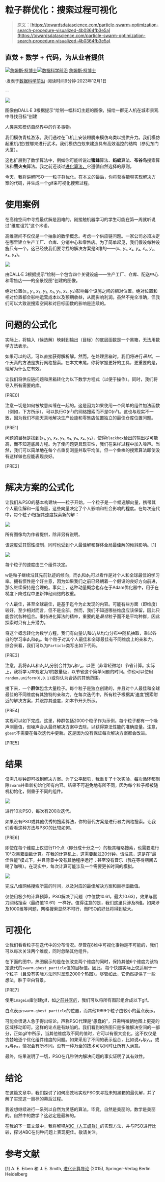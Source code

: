# 粒子群优化：搜索过程可视化

> 原文：[https://towardsdatascience.com/particle-swarm-optimization-search-procedure-visualized-4b0364fb3e5a](https://towardsdatascience.com/particle-swarm-optimization-search-procedure-visualized-4b0364fb3e5a)

## 直觉 + 数学 + 代码，为从业者提供

[](https://medium.com/@byjameskoh?source=post_page-----4b0364fb3e5a--------------------------------)[![詹姆斯·柯博士](../Images/8e7af8b567cdcf24805754801683b426.png)](https://medium.com/@byjameskoh?source=post_page-----4b0364fb3e5a--------------------------------)[](https://towardsdatascience.com/?source=post_page-----4b0364fb3e5a--------------------------------)[![数据科学前沿](../Images/a6ff2676ffcc0c7aad8aaf1d79379785.png)](https://towardsdatascience.com/?source=post_page-----4b0364fb3e5a--------------------------------) [詹姆斯·柯博士](https://medium.com/@byjameskoh?source=post_page-----4b0364fb3e5a--------------------------------)

·发表于[数据科学前沿](https://towardsdatascience.com/?source=post_page-----4b0364fb3e5a--------------------------------) ·阅读时间9分钟·2023年12月1日

--

![](../Images/861b57cca91b8b669ecc1b8b6623e6df.png)

图像由DALL·E 3根据提示“绘制一幅科幻主题的图像，描绘一群无人机在城市景观中寻找目标”创建

人类喜欢模仿自然界中的许多事物。

我们模仿青蛙游泳。我们通过在飞机上安装翅膀来模仿鸟类以提供升力。我们模仿起重机/蛇/螳螂来进行武术。我们模仿白蚁来建造具有高效温控的结构（参见东门大厦）。

这也扩展到了数学算法中，例如你可能听说过**蜜蜂**算法、**蚂蚁**算法、**布谷鸟**搜索算法和**萤火虫**算法。我之前还谈过[进化算法，](https://medium.com/towards-data-science/evolutionary-algorithm-selections-explained-2515fb8d4287)它遵循自然选择的原则。

今天，我将讲解PSO——粒子群优化。在本文的最后，你将获得能够实现解决方案的代码，并生成一个gif来可视化搜索过程。

# 使用案例

在高维空间中寻找最优解是困难的。刚接触机器学习的学生可能在第一周就听说过“维度诅咒”这个术语。

高维空间不仅仅是一个抽象的数学概念。考虑一个供应链问题。一家公司必须决定在哪里建立生产工厂、仓库、分销中心和零售店。为了简单起见，我们假设每种设施只有一个。这已经使我们要寻找的解决方案是8维的——(*x*₁, *y*₁, *x*₂, *y*₂, *x*₃, *y*₃, *x*₄, *y*₄)。

![](../Images/20e004815855d640a298d71a6d971f4f.png)

由DALL·E 3根据提示“绘制一个包含四个关键设施——生产工厂、仓库、配送中心和零售店——的全景视图”创建的图像。

绝对位置(*x*₁, *y*₁, *x*₂, *y*₂, *x*₃, *y*₃, *x*₄, *y*₄)影响每个设施之间的相对位置。绝对位置和相对位置都会影响运营成本以及预期收益，从而影响利润。虽然不完全准确，但我们可以大致说搜索空间和对目标函数的影响是连续的。

# 问题的公式化

实际上，将输入（候选解）映射到输出（目标）的底层函数是一个黑箱，无法用数学方法表示。

如果可以的话，可以直接获得解析解。然而，在处理黑箱时，我们将进行*采样*。一个天真的方法是执行网格搜索。在本文末尾，你将掌握更好的工具，更重要的是，理解为什么它有效。

让我们将供应链问题和黑箱转化为以下数学方程式（以便于操作）。同时，我们将导入所有需要的库。

[PRE0]

注意一切是如何被故意纠缠在一起的。这是因为如果使用一个简单的组件加法函数（例如，下方所示），可以执行O(n²)的网格搜索而不是O(n⁸)。这也与现实不一致，因为我们不能天真地解决生产设施和零售店位置独立的最佳仓库位置问题。

[PRE1]

问题的目标是找到(*x*₁, *y*₁, *x*₂, *y*₂, *x*₃, *y*₃, *x*₄, *y*₄)，使得`blackbox`给出的输出尽可能高，而不知道底层方程。为了使问题更具现实性，我们在采样过程中加入噪声。当然，我们可以简单地在每个点重复测量并取平均值，但一个鲁棒的搜索算法即使没有这样做也应能表现良好。

[PRE2]

# 解决方案的公式化

让我们从PSO的基本构建块——粒子开始。一个粒子是一个候选解向量，携带其个人最佳解和一组向量，这些向量决定了个人影响和社会影响的程度。在每次迭代中，每个粒子*i*根据其速度探索新的解：

![](../Images/11f18f9959704099b7deead0a4d22607.png)

所有图像均为作者提供，除非另有说明。

该速度受其惯性控制，同时也受到个人最佳解和群体全局最佳解的倾斜影响。[1]

![](../Images/b47ceed15d26f36739fa5705abf07f03.png)

每个粒子的速度由三个组件决定。

*w*是粒子继续沿其先前轨迹的倾向，而*ϕ*₁和*ϕ*₂可以看作是对个人和全球最佳的学习率。拥有惯性是个好主意，因为如果我们之前已经朝着一个假设的良好方向前进，那么继续保持是合理的。事实上，这种动量概念也存在于Adam优化器中，用于在梯度下降过程中更新神经网络的权重。

个人最佳，甚至全球最佳，是基于迄今为止发现的内容。可能有些方面（即维度）较好，至少相对而言，但不是全部。然而，我们不知道哪些维度应该保留，因此只能尝试各种组合。秉持进化算法的精神，重要的是*最佳*粒子而不是平均种群，因此探索时只有上升潜力。

将这个概念转化为数学方程，我们有向量*U*₁和*U*₂从均匀分布中随机抽取，乘以各自的学习率*ϕ*₁和*ϕ*₂。每个粒子对其个人最佳和全球最佳有不同维度上的亲和力。综合来看，我们可以为`Particle`类写出如下代码。

[PRE3]

注意，我将*ϕ*₁*U*₁和*ϕ*₂*U*₂分别合并为*r*₁和*r*₂，以便（非常轻微地）节省计算。实际上，我将学习率规定为1的数量级，以节省这个简单问题的时间。你也可以使用`random.uniform(0,0.1)`或你认为合适的其他范围。

接下来，一个**群体**包含大量粒子。每个粒子是独立创建的，并且对个人最佳和全球最佳的不同维度有其独特的亲和力。在每次迭代中，所有粒子根据其‘速度’搜索附近的解决方案，并跟踪其速度，如本节开头所示。

[PRE4]

实现可以如下完成。这里，种群包括2000个粒子作为示例。每个粒子都有一个噪声测量值，但噪声会从最终解决方案中去除，以获得算法性能的准确度量。注意，`gbest`不需要在每次迭代中更新。这是因为没有保证每次解决方案都会改进。

[PRE5]

# 结果

仅需几秒钟即可找到解决方案。为了公平起见，我重复了十次实验，每次循环都删除`swarm`并重新初始化所有内容。结果不可避免地有所不同，因为每个粒子都被随机初始化，侧重于不同的组件。

![](../Images/4afe9a84dbe88ceb41622ad3914db8b8.png)

进行10次PSO，每次有200次迭代。

如果没有PSO或其他优秀的搜索算法，你的替代方案是进行暴力网格搜索。让我们看看这种方法与PSO的比较如何。

[PRE6]

即使在每个维度上仅进行11个点（即分成十分之一）的极其粗略搜索，也需要进行10⁸次黑箱函数计算。在我的计算机上，这需要超过20分钟。请注意，这是在“最佳性能”模式下，并且背景中没有其他程序运行；甚至没有音乐（我在等待期间去喝了咖啡）。在现实中，每次计算可能涉及一个需要更长时间的模拟。

![](../Images/866ab8d7748c77b3002214ca2f992708.png)

完成八维网格搜索所需的时间，以及对应的最佳解决方案和目标函数值。

仅使用极少的计算预算，PSO解决了问题（中位数10.61，最大10.63），效果与蛮力网格搜索（最终值10.61）一样好。值得注意的是，我们这里只涉及8维。如果涉及1000维等问题，网格搜索显然不可行，而PSO的好处将得到放大。

# 可视化

让我们看看粒子在迭代中的分布情况。尽管在8维中可视化事物是不可能的，我们可以每次关注两个维度，同时忽略其他组件。

在下面的图中，热图展示的是在仅改变两个维度的同时，保持其他6个维度为该特定迭代的`swarm.gbest_particle`值的目标值。因此，每个快照实际上仅适用于一个粒子（且没有实际方法同时呈现2000个热图）。尽管如此，它仍然提供了一些想法，胜于空白背景。

[PRE7]

使用`imageio`库创建gif，如[之前共享的](https://medium.com/towards-data-science/a-cornerstone-of-rl-td-%CE%BB-and-3-big-names-2e547b37c05)，我们可以将所有图形组合成以下gif。

白点表示`swarm.gbest_particle`的位置，而其他1999个粒子由较小的蓝点表示。

可能会很诱人急于得出结论，声称PSO代理是“愚蠢的”，只需稍微朝地图上更亮的区域移动即可。这样的论点是有缺陷的。我们看到的热图只是多维解决空间的一部分，正如gif中所示，当其他维度取不同的值时，它可以有很大变化。这不仅仅是贪婪地逐个优化组件维度的问题。如果采用了不同的表示组合，比如说*x*₁与*y*₃，或*x*₄与*y*₂，情况会有所不同。没有一种万全的技术可以同时让所有人满意。

最终，结果说明了一切，PSO在几秒钟内解决问题的事实证明了其有效性。

# 结论

在这篇文章中，我们探讨了如何高效地实现PSO来寻找未知黑箱的最优解，并了解了实现这一目标的幕后过程。

我设想继续进行一系列以自然为灵感的算法。毕竟，自然是美丽的。数学是美丽的。自然中的数学？这必定是最棒的。

在我的下一篇文章中，我将解释[ABC（人工蜂群）](/artificial-bee-colony-how-it-differs-from-pso-9c6831bfb552?sk=a7e8d75735fda2e6ed6c69898296210e)的实现方法，并与PSO进行比较，探讨ABC在何种问题上表现更佳。敬请关注。

# 参考文献

[1] A. E. Eiben 和 J. E. Smith, [进化计算导论](https://link.springer.com/book/10.1007/978-3-662-44874-8) (2015), Springer-Verlag Berlin Heidelberg
